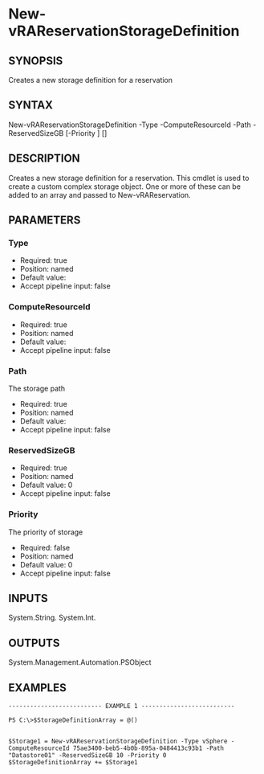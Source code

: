 # New-vRAReservationStorageDefinition

## SYNOPSIS
    
Creates a new storage definition for a reservation

## SYNTAX
 New-vRAReservationStorageDefinition -Type <String> -ComputeResourceId <String> -Path <String> -ReservedSizeGB <Int32> [-Priority <Int32>] [<CommonParameters>]    

## DESCRIPTION

Creates a new storage definition for a reservation. This cmdlet is used to create a custom
complex storage object. One or more of these can be added to an array and passed to New-vRAReservation.

## PARAMETERS


### Type


* Required: true
* Position: named
* Default value: 
* Accept pipeline input: false

### ComputeResourceId


* Required: true
* Position: named
* Default value: 
* Accept pipeline input: false

### Path

The storage path

* Required: true
* Position: named
* Default value: 
* Accept pipeline input: false

### ReservedSizeGB


* Required: true
* Position: named
* Default value: 0
* Accept pipeline input: false

### Priority

The priority of storage

* Required: false
* Position: named
* Default value: 0
* Accept pipeline input: false

## INPUTS

System.String.
System.Int.

## OUTPUTS

System.Management.Automation.PSObject

## EXAMPLES
```
-------------------------- EXAMPLE 1 --------------------------

PS C:\>$StorageDefinitionArray = @()


$Storage1 = New-vRAReservationStorageDefinition -Type vSphere -ComputeResourceId 75ae3400-beb5-4b0b-895a-0484413c93b1 -Path "Datastore01" -ReservedSizeGB 10 -Priority 0 
$StorageDefinitionArray += $Storage1
```

